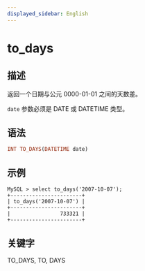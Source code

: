 ```yaml
---
displayed_sidebar: English
---
```


# to_days

## 描述

返回一个日期与公元 0000-01-01 之间的天数差。

`date` 参数必须是 DATE 或 DATETIME 类型。

## 语法

```Haskell
INT TO_DAYS(DATETIME date)
```

## 示例

```Plain
MySQL > select to_days('2007-10-07');
+-----------------------+
| to_days('2007-10-07') |
+-----------------------+
|                733321 |
+-----------------------+
```

## 关键字

TO_DAYS, TO, DAYS